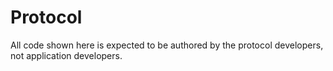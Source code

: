 # Protocol  
All code shown here is expected to be authored by the protocol developers, not application developers.  
